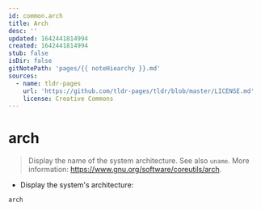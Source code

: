 ```yaml
---
id: common.arch
title: Arch
desc: ''
updated: 1642441814994
created: 1642441814994
stub: false
isDir: false
gitNotePath: 'pages/{{ noteHiearchy }}.md'
sources:
  - name: tldr-pages
    url: 'https://github.com/tldr-pages/tldr/blob/master/LICENSE.md'
    license: Creative Commons
---
```

# arch

> Display the name of the system architecture.
> See also `uname`.
> More information: <https://www.gnu.org/software/coreutils/arch>.

- Display the system's architecture:

`arch`


